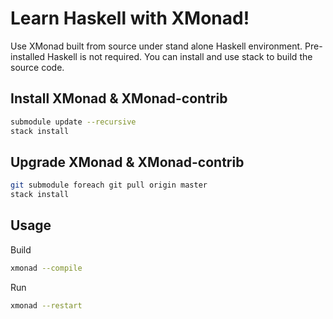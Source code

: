 # Learn Haskell with XMonad!

Use XMonad built from source under stand alone Haskell environment.
Pre-installed Haskell is not required. You can install and use stack
to build the source code.

## Install XMonad & XMonad-contrib

```bash
submodule update --recursive
stack install
```

## Upgrade XMonad & XMonad-contrib

```bash
git submodule foreach git pull origin master
stack install
```

## Usage

Build

```bash
xmonad --compile
```

Run

```bash
xmonad --restart
```
